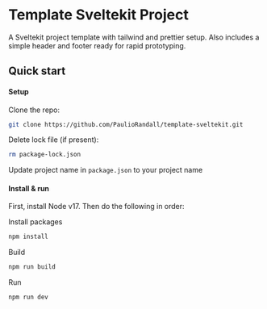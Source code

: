 # Template Sveltekit Project

A Sveltekit project template with tailwind and prettier setup. Also includes a simple header and footer ready for rapid prototyping.

## Quick start

#### Setup

Clone the repo:

```bash
git clone https://github.com/PaulioRandall/template-sveltekit.git
```

Delete lock file (if present):

```bash
rm package-lock.json
```

Update project name in `package.json` to your project name

#### Install & run

First, install Node v17. Then do the following in order:

Install packages

```bash
npm install
```

Build

```bash
npm run build
```

Run

```bash
npm run dev
```
